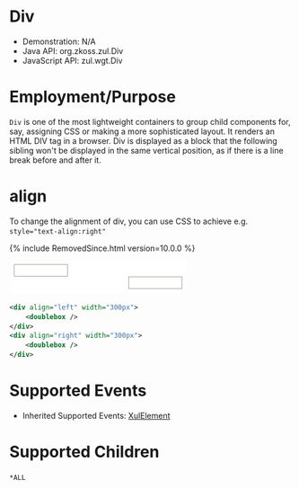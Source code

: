 # Div

- Demonstration: N/A
- Java API: <javadoc>org.zkoss.zul.Div</javadoc>
- JavaScript API: <javadoc directory="jsdoc">zul.wgt.Div</javadoc>

# Employment/Purpose

`Div` is one of the most lightweight containers to group child
components for, say, assigning CSS or making a more sophisticated
layout. It renders an HTML DIV tag in a browser. Div is displayed as a
block that the following sibling won't be displayed in the same vertical
position, as if there is a line break before and after it.

# align

To change the alignment of div, you can use CSS to achieve e.g.
`style="text-align:right"`

{% include RemovedSince.html version=10.0.0 %}

![](/zk_component_ref/images/ZKComRef_Div_Example.png)

```xml
<div align="left" width="300px">
    <doublebox />
</div>
<div align="right" width="300px">
    <doublebox />
</div>
```

# Supported Events

- Inherited Supported Events: [
  XulElement]({{site.baseurl}}/zk_component_ref/base_components/xulelement#Supported_Events)

# Supported Children

`*ALL`

